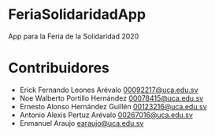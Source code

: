 # FeriaSolidaridadApp
App para la Feria de la Solidaridad 2020

# Contribuidores

* Erick Fernando Leones Arévalo     00092217@uca.edu.sv
* Noe Walberto Portillo Hernández   00078415@uca.edu.sv
* Ernesto Alonso Hernández Guillén  00123216@uca.edu.sv
* Antonio Alexis Pertuz Arévalo     00267016@uca.edu.sv
* Enmanuel Araujo                   earaujo@uca.edu.sv
